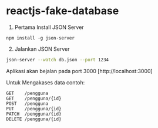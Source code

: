 # reactjs-fake-database


1. Pertama Install JSON Server 

```
npm install -g json-server
```

2. Jalankan JSON Server

```bash
json-server --watch db.json --port 1234
```
Aplikasi akan bejalan pada port 3000 [http://localhost:3000]

Untuk Mengakases data contoh:


```
GET    /pengguna
GET    /pengguna/{id}
POST   /pengguna
PUT    /pengguna/{id}
PATCH  /pengguna/{id}
DELETE /pengguna/{id}
```


